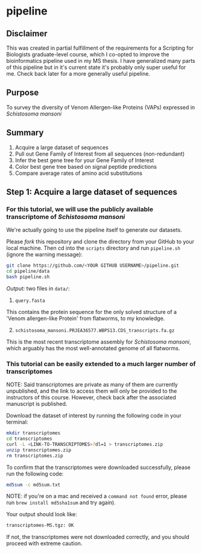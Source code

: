 # pipeline

## Disclaimer

This was created in partial fulfillment of the requirements for a Scripting for Biologists graduate-level course, which I co-opted to improve the bioinformatics pipeline used in my MS thesis.  I have generalized many parts of this pipeline but in it's current state it's probably only super useful for me.  Check back later for a more generally useful pipeline.

## Purpose

To survey the diversity of Venom Allergen-like Proteins (VAPs) expressed in _Schistosoma mansoni_

## Summary

1. Acquire a large dataset of sequences
2. Pull out Gene Family of Interest from all sequences (non-redundant)
3. Infer the best gene tree for your Gene Family of Interest
4. Color best gene tree based on signal peptide predictions
5. Compare average rates of amino acid substitutions

## Step 1: Acquire a large dataset of sequences

### For this tutorial, we will use the publicly available transcriptome of _Schistosoma mansoni_

We're actually going to use the pipeline itself to generate our datasets.

Please *fork* this repository and clone the directory from your GitHub to your local machine. Then cd into the `scripts` directory and run `pipeline.sh` (ignore the warning message):
```bash
git clone https://github.com/<YOUR GITHUB USERNAME>/pipeline.git
cd pipeline/data
bash pipeline.sh
```

*Output:* two files in `data/`:
1. `query.fasta`

This contains the protein sequence for the only solved structure of a 'Venom allergen-like Protein' from flatworms, to my knowledge. 

2. `schistosoma_mansoni.PRJEA36577.WBPS13.CDS_transcripts.fa.gz`

This is the most recent transcriptome assembly for _Schistosoma mansoni_, which arguably has the most well-annotated genome of all flatworms.


### This tutorial can be easily extended to a much larger number of transcriptomes

NOTE: Said transcriptomes are private as many of them are currently unpublished, and the link to access them will only be provided to the instructors of this course.  However, check back after the associated manuscript is published.

Download the dataset of interest by running the following code in your terminal:
```bash
mkdir transcriptomes
cd transcriptomes
curl -L <LINK-TO-TRANSCRIPTOMES>?dl=1 > transcriptomes.zip
unzip transcriptomes.zip
rm transcriptomes.zip
```

To confirm that the transcriptomes were downloaded successfully, please run the following code: 
```bash
md5sum -c md5sum.txt
```
NOTE: if you're on a mac and received a `command not found` error, please run `brew install md5sha1sum` and try again).

Your output should look like:
```bash
transcriptomes-MS.tgz: OK
```
If not, the transcriptomes were not downloaded correctly, and you should proceed with extreme caution. 
